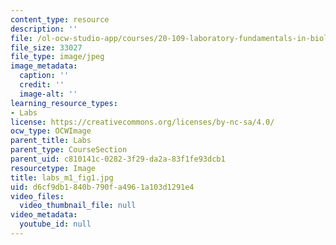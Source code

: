 ```yaml
---
content_type: resource
description: ''
file: /ol-ocw-studio-app/courses/20-109-laboratory-fundamentals-in-biological-engineering-spring-2010/d6cf9db1840b790fa4961a103d1291e4_labs_m1_fig1.jpg
file_size: 33027
file_type: image/jpeg
image_metadata:
  caption: ''
  credit: ''
  image-alt: ''
learning_resource_types:
- Labs
license: https://creativecommons.org/licenses/by-nc-sa/4.0/
ocw_type: OCWImage
parent_title: Labs
parent_type: CourseSection
parent_uid: c810141c-0282-3f29-da2a-83f1fe93dcb1
resourcetype: Image
title: labs_m1_fig1.jpg
uid: d6cf9db1-840b-790f-a496-1a103d1291e4
video_files:
  video_thumbnail_file: null
video_metadata:
  youtube_id: null
---
```

